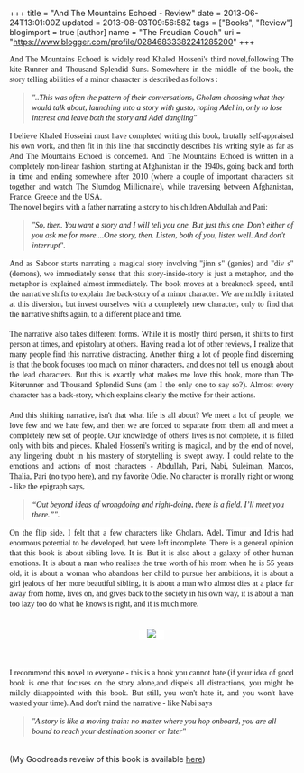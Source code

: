 +++
title = "And The Mountains Echoed - Review"
date = 2013-06-24T13:01:00Z
updated = 2013-08-03T09:56:58Z
tags = ["Books", "Review"]
blogimport = true 
[author]
	name = "The Freudian Couch"
	uri = "https://www.blogger.com/profile/02846833382241285200"
+++

<div dir="ltr" style="text-align: left;" trbidi="on">
<div style="text-align: justify;">
<span style="background-color: white; color: #181818; font-family: Georgia, Times, 'Times New Roman', serif; line-height: 18px;">And The Mountains Echoed is widely read Khaled Hosseni's third novel,following The kite Runner and Thousand Splendid Suns. Somewhere in the middle of the book, the story telling abilities of a minor character is described as follows :&nbsp;</span></div>
<blockquote class="tr_bq">
<em style="background-color: white; color: #181818; font-family: Georgia, Times, 'Times New Roman', serif; line-height: 18px;">"..This was often the pattern of their conversations, Gholam choosing what they would talk about, launching into a story with gusto, roping Adel in, only to lose interest and leave both the story and Adel dangling"</em></blockquote>
<div style="text-align: justify;">
<span style="background-color: white; color: #181818; font-family: Georgia, Times, 'Times New Roman', serif; line-height: 18px;">I believe Khaled Hosseini must have completed writing this book, brutally self-appraised his own work, and then fit in this line that succinctly describes his writing style as far as And The Mountains Echoed is concerned. And The Mountains Echoed is written in a completely non-linear fashion, starting at Afghanistan in the 1940s, going back and forth in time and ending somewhere after 2010 (where a couple of important characters sit together and watch The Slumdog Millionaire), while traversing between Afghanistan, France, Greece and the USA.&nbsp;</span></div>
<span style="background-color: white; color: #181818; font-family: Georgia, Times, 'Times New Roman', serif; line-height: 18px;">
</span>
<span style="background-color: white; color: #181818; font-family: Georgia, Times, 'Times New Roman', serif; line-height: 18px;">The novel begins with a father narrating a story to his children Abdullah and Pari:</span><br />
<blockquote class="tr_bq">
<em style="background-color: white; color: #181818; font-family: Georgia, Times, 'Times New Roman', serif; line-height: 18px;">"So, then. You want a story and I will tell you one. But just this one. Don't either of you ask me for more....One story, then. Listen, both of you, listen well. And don't interrupt"</em><span style="background-color: white; color: #181818; font-family: Georgia, Times, 'Times New Roman', serif; line-height: 18px;">.&nbsp;</span></blockquote>
<div style="text-align: justify;">
<span style="background-color: white; color: #181818; font-family: Georgia, Times, 'Times New Roman', serif; line-height: 18px;">And as Saboor starts narrating a magical story involving "jinn s" (genies) and "div s" (demons), we immediately sense that this story-inside-story is just a metaphor, and the metaphor is explained almost immediately. The book moves at a breakneck speed, until the narrative shifts to explain the back-story of a minor character. We are mildly irritated at this diversion, but invest ourselves with a completely new character, only to find that the narrative shifts again, to a different place and time.</span></div>
<span style="background-color: white; color: #181818; font-family: Georgia, Times, 'Times New Roman', serif; line-height: 18px;"></span><br />
<div style="text-align: justify;">
<span style="background-color: white; color: #181818; font-family: Georgia, Times, 'Times New Roman', serif; line-height: 18px;">The narrative also takes different forms. While it is mostly third person, it shifts to first person at times, and epistolary at others. Having read a lot of other reviews, I realize that many people find this narrative distracting. Another thing a lot of people find discerning is that the book focuses too much on minor characters, and does not tell us enough about the lead characters. But this is exactly what makes me love this book, more than The Kiterunner and Thousand Splendid Suns (am I the only one to say so?). Almost every character has a back-story, which explains clearly the motive for their actions.&nbsp;</span><br />
<span style="background-color: white; color: #181818; font-family: Georgia, Times, 'Times New Roman', serif; line-height: 18px;"><br /></span></div>
<div style="text-align: justify;">
<span style="background-color: white; color: #181818; font-family: Georgia, Times, 'Times New Roman', serif; line-height: 18px;">And this shifting narrative, isn't that what life is all about? We meet a lot of people, we love few and we hate few, and then we are forced to separate from them all and meet a completely new set of people. Our knowledge of others' lives is not complete, it is filled only with bits and pieces. Khaled Hosseni's writing is magical, and by the end of novel, any lingering doubt in his mastery of storytelling is swept away. I could relate to the emotions and actions of most characters - Abdullah, Pari, Nabi, Suleiman, Marcos, Thalia, Pari (no typo here), and my favorite Odie. No character is morally right or wrong - like the epigraph says,&nbsp;</span></div>
<blockquote class="tr_bq">
<em style="background-color: white; color: #181818; font-family: Georgia, Times, 'Times New Roman', serif; line-height: 18px;">“Out beyond ideas of wrongdoing and right-doing, there is a field. I’ll meet you there.”"</em><span style="background-color: white; color: #181818; font-family: Georgia, Times, 'Times New Roman', serif; line-height: 18px;">.&nbsp;</span></blockquote>
<div style="text-align: justify;">
<span style="background-color: white;"><span style="color: #181818; font-family: Georgia, Times, 'Times New Roman', serif; line-height: 18px;">On the flip side, I felt that a few characters like Gholam, Adel, Timur and Idris had enormous potential to be developed, but were left incomplete. There is a general opinion that this book is about sibling love. It is. But it is also about a galaxy of other human emotions. It is about a man who realises the true worth of his mom when he is 55 years old, it is about a woman who abandons her child to pursue her ambitions, it is about a girl&nbsp;jealous&nbsp;of her more beautiful sibling, it is about a man who almost dies at a place far away from home, lives on, and gives back to the society in his own way, it is about a man too lazy too do what he knows is right, and it is much more.</span></span></div>
<span style="background-color: white;">
</span>
<br />
<div style="text-align: justify;">
<span style="background-color: white;"><span style="color: #181818; font-family: Georgia, Times, 'Times New Roman', serif; line-height: 18px;"><br /></span></span></div>
<span style="background-color: white;">
</span>
<div class="separator" style="clear: both; text-align: center;">
<span style="background-color: white;"><a href="https://blogger.googleusercontent.com/img/b/R29vZ2xl/AVvXsEgbwn9r3lfagGccyqYkhietTc9tG_4Q_pEpz8JzZsNnFMte2m_dLq8luS0efRIy1nVQoRGY8qeGq5Bgx31OlXygv-mkk1JWnOuHICq84TUHu8G4vR779XdDzb7NjTWSisVuRmumwDWPo7Ag/s1600/And+The+Mountains.jpg" imageanchor="1" style="margin-left: 1em; margin-right: 1em;"><img border="0" src="https://blogger.googleusercontent.com/img/b/R29vZ2xl/AVvXsEgbwn9r3lfagGccyqYkhietTc9tG_4Q_pEpz8JzZsNnFMte2m_dLq8luS0efRIy1nVQoRGY8qeGq5Bgx31OlXygv-mkk1JWnOuHICq84TUHu8G4vR779XdDzb7NjTWSisVuRmumwDWPo7Ag/s1600/And+The+Mountains.jpg" /></a></span></div>
<span style="background-color: white;">
<div style="text-align: justify;">
<span style="color: #181818; font-family: Georgia, Times, 'Times New Roman', serif; line-height: 18px;"><br /></span></div>
</span><br />
<div style="text-align: justify;">
<span style="background-color: white;"><span style="color: #181818; font-family: Georgia, Times, Times New Roman, serif;"><span style="line-height: 18px;"><br /></span></span></span></div>
<div style="text-align: justify;">
<span style="background-color: white; color: #181818; font-family: Georgia, Times, 'Times New Roman', serif; line-height: 18px;">I recommend this novel to everyone - this is a book you cannot hate (if your idea of good book is one that focuses on the story alone,and dispels all distractions, you might be mildly disappointed with this book. But still, you won't hate it, and you won't have wasted your time). And don't mind the narrative - like Nabi says&nbsp;</span></div>
<blockquote class="tr_bq">
<em style="background-color: white; color: #181818; font-family: Georgia, Times, 'Times New Roman', serif; line-height: 18px;">"A story is like a moving train: no matter where you hop onboard, you are all bound to reach your destination sooner or later"</em></blockquote>
<br />
(My Goodreads reveiw of this book is available <a href="http://www.goodreads.com/review/show/644421177" target="_blank">here</a>)&nbsp;</div>

